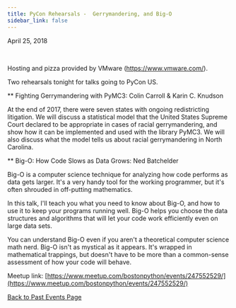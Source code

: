 ```yaml
---
title: PyCon Rehearsals -  Gerrymandering, and Big-O
sidebar_link: false
---
```


April 25, 2018


   

Hosting and pizza provided by VMware (https://www.vmware.com/).

Two rehearsals tonight for talks going to PyCon US.

** Fighting Gerrymandering with PyMC3: Colin Carroll & Karin C. Knudson

At the end of 2017, there were seven states with ongoing redistricting litigation. We will discuss a statistical model that the United States Supreme Court declared to be appropriate in cases of racial gerrymandering, and show how it can be implemented and used with the library PyMC3. We will also discuss what the model tells us about racial gerrymandering in North Carolina.

** Big-O: How Code Slows as Data Grows: Ned Batchelder

Big-O is a computer science technique for analyzing how code performs as data gets larger. It's a very handy tool for the working programmer, but it's often shrouded in off-putting mathematics.

In this talk, I'll teach you what you need to know about Big-O, and how to use it to keep your programs running well. Big-O helps you choose the data structures and algorithms that will let your code work efficiently even on large data sets.

You can understand Big-O even if you aren't a theoretical computer science math nerd. Big-O isn't as mystical as it appears. It's wrapped in mathematical trappings, but doesn't have to be more than a common-sense assessment of how your code will behave.


Meetup link: [https://www.meetup.com/bostonpython/events/247552529/](https://www.meetup.com/bostonpython/events/247552529/)

[Back to Past Events Page](index.md)